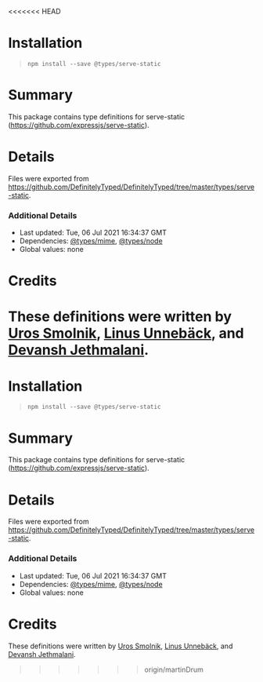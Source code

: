 <<<<<<< HEAD
# Installation
> `npm install --save @types/serve-static`

# Summary
This package contains type definitions for serve-static (https://github.com/expressjs/serve-static).

# Details
Files were exported from https://github.com/DefinitelyTyped/DefinitelyTyped/tree/master/types/serve-static.

### Additional Details
 * Last updated: Tue, 06 Jul 2021 16:34:37 GMT
 * Dependencies: [@types/mime](https://npmjs.com/package/@types/mime), [@types/node](https://npmjs.com/package/@types/node)
 * Global values: none

# Credits
These definitions were written by [Uros Smolnik](https://github.com/urossmolnik), [Linus Unnebäck](https://github.com/LinusU), and [Devansh Jethmalani](https://github.com/devanshj).
=======
# Installation
> `npm install --save @types/serve-static`

# Summary
This package contains type definitions for serve-static (https://github.com/expressjs/serve-static).

# Details
Files were exported from https://github.com/DefinitelyTyped/DefinitelyTyped/tree/master/types/serve-static.

### Additional Details
 * Last updated: Tue, 06 Jul 2021 16:34:37 GMT
 * Dependencies: [@types/mime](https://npmjs.com/package/@types/mime), [@types/node](https://npmjs.com/package/@types/node)
 * Global values: none

# Credits
These definitions were written by [Uros Smolnik](https://github.com/urossmolnik), [Linus Unnebäck](https://github.com/LinusU), and [Devansh Jethmalani](https://github.com/devanshj).
>>>>>>> origin/martinDrum
